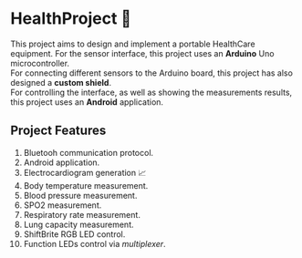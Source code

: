 HealthProject :pill:
====

This project aims to design and implement a portable HealthCare equipment.
For the sensor interface, this project uses an **Arduino** Uno microcontroller.  
For connecting different sensors to the Arduino board, this project has also designed a **custom shield**.  
For controlling the interface, as well as showing the measurements results, this project uses an **Android** application.

## Project Features
1. Bluetooh communication protocol.
2. Android application.
3. Electrocardiogram generation :chart_with_upwards_trend:
4. Body temperature measurement.
5. Blood pressure measurement.
6. SPO2 measurement.
7. Respiratory rate measurement.
8. Lung capacity measurement.
9. ShiftBrite RGB LED control.
10. Function LEDs control via *multiplexer*. 



